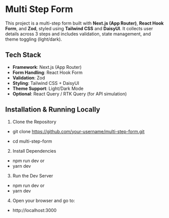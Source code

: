 # Multi Step Form

This project is a multi-step form built with **Next.js (App Router)**, **React Hook Form**, and **Zod**, styled using **Tailwind CSS** and **DaisyUI**. It collects user details across 3 steps and includes validation, state management, and theme toggling (light/dark).

## Tech Stack

- **Framework**: Next.js (App Router)
- **Form Handling**: React Hook Form
- **Validation**: Zod
- **Styling**: Tailwind CSS + DaisyUI
- **Theme Support**: Light/Dark Mode
- **Optional**: React Query / RTK Query (for API simulation)

## Installation & Running Locally

1. Clone the Repository

- git clone https://github.com/your-username/multi-step-form.git

- cd multi-step-form

2. Install Dependencies
- npm run dev
   or
- yarn dev

3. Run the Dev Server
- npm run dev
   or
- yarn dev

4. Open your browser and go to:
- http://localhost:3000
